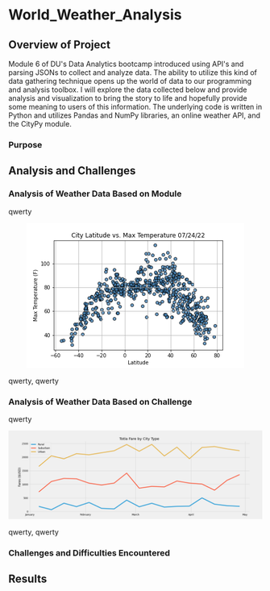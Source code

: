 # World_Weather_Analysis

## Overview of Project
Module 6 of DU's Data Analytics bootcamp introduced using API's and parsing JSONs to collect and analyze data. The ability to utilize this kind of data gathering technique opens up the world of data to our programming and analysis toolbox. I will explore the data collected below and provide analysis and visualization to bring the story to life and hopefully provide some meaning to users of this information. The underlying code is written in Python and utilizes Pandas and NumPy libraries, an online weather API, and the CityPy module.

### Purpose


## Analysis and Challenges

### Analysis of Weather Data Based on Module
qwerty
<p align="center">
  <img src="https://github.com/cb19weber/World_Weather_Analysis/blob/main/weather_data/Fig1.png" />
</p>
qwerty, qwerty

### Analysis of Weather Data Based on Challenge
qwerty

<p align="center">
  <img src="https://github.com/cb19weber/PyBer_Analysis/blob/main/analysis/PyBer_fare_summary.png" />
</p>

qwerty, qwerty

### Challenges and Difficulties Encountered


## Results
